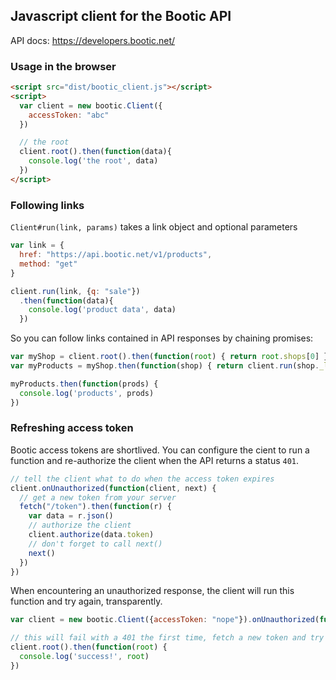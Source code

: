 ## Javascript client for the Bootic API

API docs: https://developers.bootic.net/

### Usage in the browser

```html
<script src="dist/bootic_client.js"></script>
<script>
  var client = new bootic.Client({
    accessToken: "abc"
  })

  // the root
  client.root().then(function(data){
    console.log('the root', data)
  })
</script>
```

### Following links

`Client#run(link, params)` takes a link object and optional parameters

```javascript
var link = {
  href: "https://api.bootic.net/v1/products",
  method: "get"
}

client.run(link, {q: "sale"})
  .then(function(data){
    console.log('product data', data)
  })
```

So you can follow links contained in API responses by chaining promises:

```javascript
var myShop = client.root().then(function(root) { return root.shops[0] })
var myProducts = myShop.then(function(shop) { return client.run(shop._links["btc:products"]) })

myProducts.then(function(prods) {
  console.log('products', prods)
})
```

### Refreshing access token

Bootic access tokens are shortlived. You can configure the cient to run a function and re-authorize the client when the API returns a status `401`.

```javascript
// tell the client what to do when the access token expires
client.onUnauthorized(function(client, next) {
  // get a new token from your server
  fetch("/token").then(function(r) {
    var data = r.json()
    // authorize the client
    client.authorize(data.token)
    // don't forget to call next()
    next()
  })
})
```

When encountering an unauthorized response, the client will run this function and try again, transparently.

```javascript
var client = new bootic.Client({accessToken: "nope"}).onUnauthorized(function(client, next){ ... })

// this will fail with a 401 the first time, fetch a new token and try again
client.root().then(function(root) {
  console.log('success!', root)
})
```


